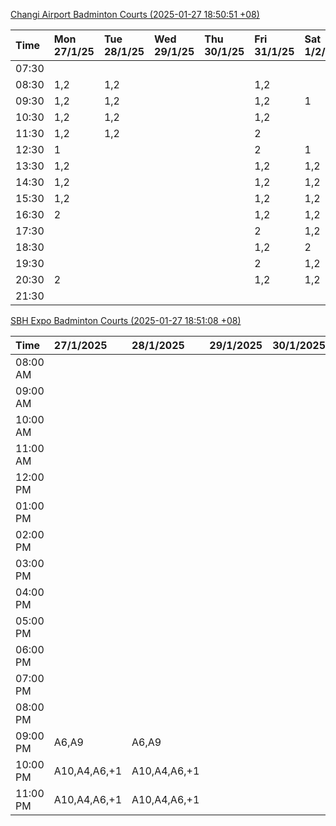 [Changi Airport Badminton Courts (2025-01-27 18:50:51 +08)](https://www.carc.org.sg/FacilityBooking.aspx)

| Time   | Mon 27/1/25   | Tue 28/1/25   | Wed 29/1/25   | Thu 30/1/25   | Fri 31/1/25   | Sat 1/2/25   | Sun 2/2/25   |
|:-------|:--------------|:--------------|:--------------|:--------------|:--------------|:-------------|:-------------|
| 07:30  |               |               |               |               |               |              |              |
| 08:30  | 1,2           | 1,2           |               |               | 1,2           |              |              |
| 09:30  | 1,2           | 1,2           |               |               | 1,2           | 1            |              |
| 10:30  | 1,2           | 1,2           |               |               | 1,2           |              |              |
| 11:30  | 1,2           | 1,2           |               |               | 2             |              |              |
| 12:30  | 1             |               |               |               | 2             | 1            |              |
| 13:30  | 1,2           |               |               |               | 1,2           | 1,2          |              |
| 14:30  | 1,2           |               |               |               | 1,2           | 1,2          |              |
| 15:30  | 1,2           |               |               |               | 1,2           | 1,2          | 2            |
| 16:30  | 2             |               |               |               | 1,2           | 1,2          |              |
| 17:30  |               |               |               |               | 2             | 1,2          | 1            |
| 18:30  |               |               |               |               | 1,2           | 2            | 1,2          |
| 19:30  |               |               |               |               | 2             | 1,2          | 1,2          |
| 20:30  | 2             |               |               |               | 1,2           | 1,2          | 1,2          |
| 21:30  |               |               |               |               |               |              |              |

[SBH Expo Badminton Courts (2025-01-27 18:51:08 +08)](https://singaporebadmintonhall.getomnify.com/widgets/O3MRKGBH359GA55KHMG1RD)

| Time     | 27/1/2025    | 28/1/2025    | 29/1/2025   | 30/1/2025   | 31/1/2025       | 1/2/2025        | 2/2/2025        |
|:---------|:-------------|:-------------|:------------|:------------|:----------------|:----------------|:----------------|
| 08:00 AM |              |              |             |             |                 | B20,B21,B22,+13 | B20,B21,B22,+8  |
| 09:00 AM |              |              |             |             |                 | B18,B21,B22,+12 | B20,B21         |
| 10:00 AM |              |              |             |             |                 | B17,B19,B21,+14 | A2,B21          |
| 11:00 AM |              |              |             |             |                 | B17,B20,B21,+14 | A2              |
| 12:00 PM |              |              |             |             |                 | B19,B21,B22,+19 | B14,B19,B20,+11 |
| 01:00 PM |              |              |             |             |                 | B19,B21,B22,+18 | B18,B19,B22,+10 |
| 02:00 PM |              |              |             |             |                 | B18,B20,B22,+13 | A10,B17,B22,+6  |
| 03:00 PM |              |              |             |             |                 | B18,B19,B20,+10 | A4,B20,B22      |
| 04:00 PM |              |              |             |             | B13,B15,B21,+2  | A10,B11,B21,+7  | B12,B13,B15,+4  |
| 05:00 PM |              |              |             |             | B14,B15,B21,+5  | A7,B15,B21,+4   | A10,A7,B20,+3   |
| 06:00 PM |              |              |             |             | B20,B21,B22,+10 | B15,B21,B22,+3  | B18,B20,B21,+2  |
| 07:00 PM |              |              |             |             | B20,B21,B22,+12 | B15,B21,B22,+1  | B19,B20,B21,+3  |
| 08:00 PM |              |              |             |             | B16,B17,B22,+9  | B19,B21,B22,+11 | B14,B15,B16,+10 |
| 09:00 PM | A6,A9        | A6,A9        |             |             | B17,B18,B22,+11 | B20,B21,B22,+9  | B14,B15,B22,+11 |
| 10:00 PM | A10,A4,A6,+1 | A10,A4,A6,+1 |             |             |                 | B20,B21,B22,+15 | B20,B21,B22,+18 |
| 11:00 PM | A10,A4,A6,+1 | A10,A4,A6,+1 |             |             |                 | B20,B21,B22,+18 | B20,B21,B22,+18 |
